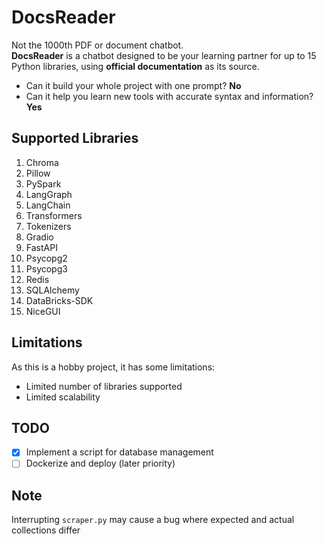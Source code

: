 # DocsReader

Not the 1000th PDF or document chatbot.  
**DocsReader** is a chatbot designed to be your learning partner for up to 15 Python libraries, using **official documentation** as its source.  

- Can it build your whole project with one prompt? **No**  
- Can it help you learn new tools with accurate syntax and information? **Yes**  

## Supported Libraries

1. Chroma
2. Pillow
3. PySpark
4. LangGraph
5. LangChain
6. Transformers
7. Tokenizers
8. Gradio
9. FastAPI
10. Psycopg2
11. Psycopg3
12. Redis
13. SQLAlchemy
14. DataBricks-SDK
15. NiceGUI


## Limitations

As this is a hobby project, it has some limitations:
- Limited number of libraries supported
- Limited scalability


## TODO

- [x] Implement a script for database management
- [ ] Dockerize and deploy (later priority)  

## Note
Interrupting `scraper.py` may cause a bug where expected and actual collections differ
